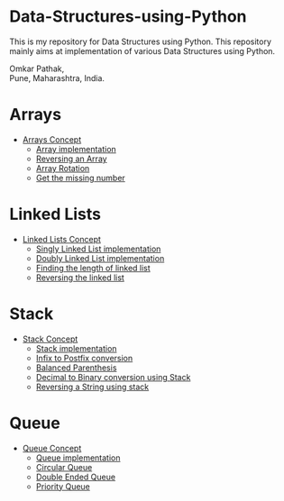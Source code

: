 # Data-Structures-using-Python
This is my repository for Data Structures using Python.
This repository mainly aims at implementation of various Data Structures using Python.

Omkar Pathak,<br />
Pune, Maharashtra, India.<br />

# Arrays

* [Arrays Concept](https://github.com/OmkarPathak/Data-Structures-using-Python/blob/master/Arrays/Arrays.ipynb)
    * [Array implementation](Arrays/Arrays.py)
    * [Reversing an Array](Arrays/P01_ReversingArray.py)
    * [Array Rotation](Arrays/P02_ArrayRotation.py)
    * [Get the missing number](Arrays/P03_GetMissingNumber.py)

# Linked Lists

* [Linked Lists Concept](https://github.com/OmkarPathak/Data-Structures-using-Python/blob/master/Linked%20Lists/Linked%20Lists.ipynb)
    * [Singly Linked List implementation](Linked%20Lists/SinglyLinkedList.py)
    * [Doubly Linked List implementation](Linked%20Lists/DoublyLinkedList.py)
    * [Finding the length of linked list](Linked%20Lists/P01_FindingLengthOfLinkedList.py)
    * [Reversing the linked list](Linked%20Lists/P02_ReversingLinkedList.py)

# Stack

* [Stack Concept](https://github.com/OmkarPathak/Data-Structures-using-Python/tree/master/Stack/Stack.ipynb)
    * [Stack implementation](https://github.com/OmkarPathak/Data-Structures-using-Python/tree/master/Stack/Stack.py)
    * [Infix to Postfix conversion](Stack/P01_InfixToPostfix.py)
    * [Balanced Parenthesis](Stack/P02_BalancedParenthesis.py)
    * [Decimal to Binary conversion using Stack](Stack/P03_DecimalToBinary.py)
    * [Reversing a String using stack](Stack/P04_ReverseString.py)

# Queue

* [Queue Concept](https://github.com/OmkarPathak/Data-Structures-using-Python/tree/master/Queue/Queue.ipynb)
    * [Queue implementation](Queue/Queue.py)
    * [Circular Queue](Queue/CicularQueue.py)
    * [Double Ended Queue](Queue/Deque.py)
    * [Priority Queue](Queue/PriorityQueue.py)
